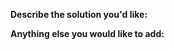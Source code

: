 **Describe the solution you'd like:**
<!-- A clear and concise description of what you want to happen. -->


**Anything else you would like to add:**
<!-- Miscellaneous information that will assist in solving the issue. -->

